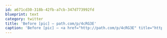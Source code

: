 ```yaml
---
id: a671cd30-318b-42fb-a7cb-347d773992fd
blueprint: text
category: twitter
title: 'Before [pic] — path.com/p/4cRG3E'
caption: 'Before [pic] — <a href="http://path.com/p/4cRG3E" title="http://path.com/p/4cRG3E" class="link link_untco">path.com/p/4cRG3E</a>'
---
```

